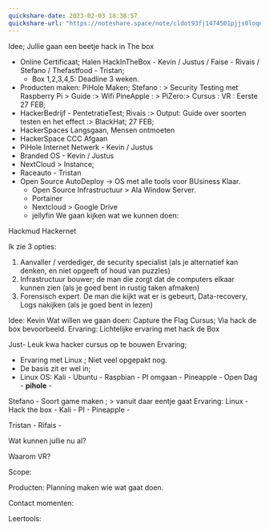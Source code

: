 ```yaml
---
quickshare-date: 2023-02-03 18:38:57
quickshare-url: "https://noteshare.space/note/cldot93fj1474501pjjs0loqnj#UqJbicraIJ17hcDtSEHwgMRdNeDslqGaZJXl23/e0Pk"
---
```





Idee;
Jullie gaan een beetje hack in The box
- Online Certificaat; Halen HackInTheBox - Kevin / Justus / Faise - Rivais / Stefano / Thefastfood - Tristan; 
	- Box 1,2,3,4,5: Deadline 3 weken. 
- Producten maken: PiHole Maken; Stefano  : > Security Testing met Raspberry Pi > Guide :> Wifi PineApple : > PiZero:> Cursus : VR : Eerste 27 FEB;  
- HackerBedrijf - PentetratieTest; Rivais :> Output: Guide over soorten testen en het effect :> BlackHat; 27 FEB;
- HackerSpaces Langsgaan, Mensen ontmoeten
- HackerSpace CCC Afgaan
- PiHole Internet Netwerk - Kevin / Justus 
- Branded OS - Kevin / Justus
- NextCloud > Instance; 
- Raceauto - Tristan 
- Open Source AutoDeploy -> OS met alle tools voor BUsiness Klaar. 
	- Open Source Infrastructuur > Ala Window Server. 
	- Portainer 
	- Nextcloud > Google Drive
	- jellyfin 
We gaan kijken wat we kunnen doen: 

Hackmud
Hackernet

Ik zie 3 opties:
1. Aanvaller / verdediger, de security specialist (als je alternatief kan denken, en niet opgeeft of houd van puzzles)
2. Infrastructuur bouwer; de man die zorgt dat de computers elkaar kunnen zien (als je goed bent in rustig taken afmaken)
3. Forensisch expert. De man die kijkt wat er is gebeurt, Data-recovery, Logs nakijken (als je goed bent in lezen)

Idee: 
Kevin
Wat willen we gaan doen: Capture the Flag Cursus; 
Via hack de box bevoorbeeld.
Ervaring:
Lichtelijke ervaring met hack de Box 

Just- Leuk kwa hacker cursus op te bouwen
Ervaring;
- Ervaring met Linux ; Niet veel opgepakt nog. 
- De basis zit er wel in; 
- Linux OS: Kali - Ubuntu - Raspbian - PI omgaan - Pineapple  - Open Dag - **pihole** - 

Stefano - Soort game maken ; > vanuit daar eentje gaat 
Ervaring: 
Linux - Hack the box - Kali - PI - Pineapple - 



Tristan - 
Rifais - 

Wat kunnen jullie nu al?

Waarom VR?



Scope:


Producten:
Planning maken wie wat gaat doen.



Contact momenten:


Leertools:



